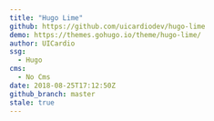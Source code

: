 ```yaml
---
title: "Hugo Lime"
github: https://github.com/uicardiodev/hugo-lime
demo: https://themes.gohugo.io/theme/hugo-lime/
author: UICardio
ssg:
  - Hugo
cms:
  - No Cms
date: 2018-08-25T17:12:50Z
github_branch: master
stale: true
---
```

